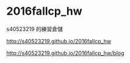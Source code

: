 # 2016fallcp_hw

s40523219 的練習倉儲

http://s40523219.github.io/2016fallcp_hw

http://s40523219.github.io/2016fallcp_hw/blog
